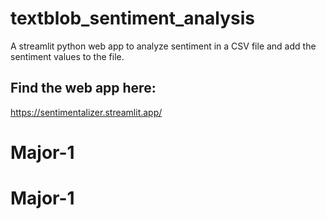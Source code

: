 # textblob_sentiment_analysis
A streamlit python web app to analyze sentiment in a CSV file and add the sentiment values to the file. 
## Find the web app here:
https://sentimentalizer.streamlit.app/

# Major-1
# Major-1
